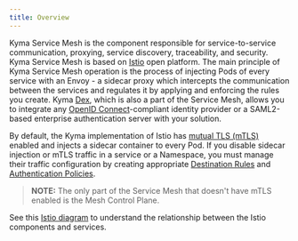 ```yaml
---
title: Overview
---
```


Kyma Service Mesh is the component responsible for service-to-service communication, proxying, service discovery, traceability, and security. Kyma Service Mesh
is based on [Istio](https://istio.io/docs/concepts/what-is-istio/) open platform. The main principle of Kyma Service Mesh operation is the process of injecting Pods of every service with an Envoy - a sidecar proxy which intercepts the communication between the services and regulates it by applying and enforcing the rules you create. Kyma [Dex](https://github.com/coreos/dex), which is also a part of the Service Mesh, allows you to integrate any [OpenID Connect](https://openid.net/connect/)-compliant identity provider or a SAML2-based enterprise authentication server with your solution.

By default, the Kyma implementation of Istio has [mutual TLS (mTLS)](https://istio.io/docs/tasks/security/mutual-tls/) enabled and injects a sidecar container to every Pod. If you disable sidecar injection or mTLS traffic in a service or a Namespace, you must manage their traffic configuration by creating appropriate [Destination Rules](https://istio.io/docs/reference/config/networking/v1alpha3/destination-rule/) and [Authentication Policies](https://istio.io/docs/reference/config/istio.authentication.v1alpha1/). 

>**NOTE:** The only part of the Service Mesh that doesn't have mTLS enabled is the Mesh Control Plane.

See this [Istio diagram](https://istio.io/docs/concepts/what-is-istio/arch.svg) to understand the relationship between the Istio components and services.
